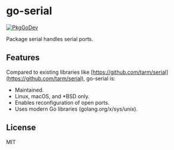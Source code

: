 # go-serial

[![PkgGoDev](https://pkg.go.dev/badge/github.com/twpayne/go-serial)](https://pkg.go.dev/github.com/twpayne/go-serial)

Package serial handles serial ports.

## Features

Compared to existing libraries like
[https://github.com/tarm/serial](https://github.com/tarm/serial), go-serial is:

* Maintained.
* Linux, macOS, and *BSD only.
* Enables reconfiguration of open ports.
* Uses modern Go libraries (golang.org/x/sys/unix).

## License

MIT